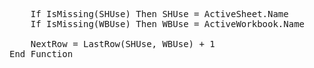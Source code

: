 <pre>
    If IsMissing(SHUse) Then SHUse = ActiveSheet.Name
    If IsMissing(WBUse) Then WBUse = ActiveWorkbook.Name
    
    NextRow = LastRow(SHUse, WBUse) + 1
End Function
</pre>
